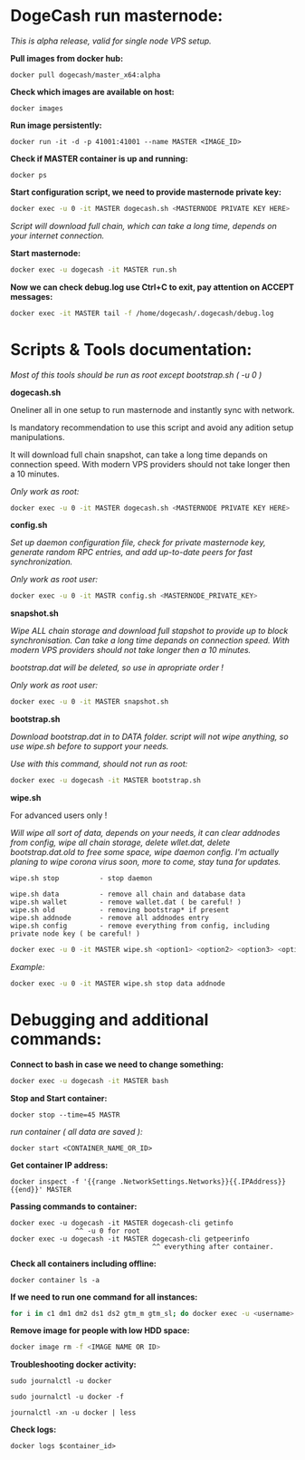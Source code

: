 # DogeCash run masternode:

_This is alpha release, valid for single node VPS setup._

**Pull images from docker hub:**

```docker
docker pull dogecash/master_x64:alpha
```

**Check which images are available on host:**

```docker
docker images
```

**Run image persistently:**

```docker
docker run -it -d -p 41001:41001 --name MASTER <IMAGE_ID>
```

**Check if MASTER container is up and running:**

```docker
docker ps
```

**Start configuration script, we need to provide masternode private key:**

```bash
docker exec -u 0 -it MASTER dogecash.sh <MASTERNODE PRIVATE KEY HERE>
```

_Script will download full chain, which can take a long time, depends on your internet connection._

**Start masternode:**

```bash
docker exec -u dogecash -it MASTER run.sh
```

**Now we can check debug.log use Ctrl+C to exit, pay attention on ACCEPT messages:**

```bash
docker exec -it MASTER tail -f /home/dogecash/.dogecash/debug.log
```

# Scripts & Tools documentation:

_Most of this tools should be run as root except bootstrap.sh ( -u 0 )_

**dogecash.sh**

Oneliner all in one setup to run masternode and instantly sync with network.

Is mandatory recommendation to use this script and avoid any adition setup manipulations.

It will download full chain snapshot, can take a long time depands on connection speed.
With modern VPS providers should not take longer then a 10 minutes.

_Only work as root:_

```bash
docker exec -u 0 -it MASTER dogecash.sh <MASTERNODE PRIVATE KEY HERE>
```

**config.sh**

_Set up daemon configuration file, check for private masternode key,_
_generate random RPC entries, and add up-to-date peers for fast synchronization._

_Only work as root user:_

```bash
docker exec -u 0 -it MASTR config.sh <MASTERNODE_PRIVATE_KEY>
```

**snapshot.sh**

_Wipe ALL chain storage and download full stapshot to provide up to block synchronisation._
_Can take a long time depands on connection speed._
_With modern VPS providers should not take longer then a 10 minutes._

_bootstrap.dat will be deleted, so use in apropriate order !_

_Only work as root user:_

```bash
docker exec -u 0 -it MASTER snapshot.sh
```

**bootstrap.sh**

_Download bootstrap.dat in to DATA folder._
_script will not wipe anything, so use wipe.sh before to support your needs._

_Use with this command, should not run as root:_

```bash
docker exec -u dogecash -it MASTER bootstrap.sh
```

**wipe.sh**

For advanced users only !

_Will wipe all sort of data, depends on your needs, it can clear addnodes from config,_
_wipe all chain storage, delete wllet.dat, delete bootstrap.dat.old to free some space, wipe daemon config._
_I'm actually planing to wipe corona virus soon, more to come, stay tuna for updates._

```
wipe.sh stop          - stop daemon

wipe.sh data          - remove all chain and database data
wipe.sh wallet        - remove wallet.dat ( be careful! )
wipe.sh old           - removing bootstrap* if present
wipe.sh addnode       - remove all addnodes entry
wipe.sh config        - remove everything from config, including private node key ( be careful! )
```

```bash
docker exec -u 0 -it MASTER wipe.sh <option1> <option2> <option3> <option4> ...
```

_Example:_

```bash
docker exec -u 0 -it MASTER wipe.sh stop data addnode
```

# Debugging and additional commands:

**Connect to bash in case we need to change something:**

```bash
docker exec -u dogecash -it MASTER bash
```

**Stop and Start container:**

```docker
docker stop --time=45 MASTR
```

_run container ( all data are saved ):_

```docker
docker start <CONTAINER_NAME_OR_ID>
```

**Get container IP address:**

```docker
docker inspect -f '{{range .NetworkSettings.Networks}}{{.IPAddress}}{{end}}' MASTER
```

**Passing commands to container:**

```docker
docker exec -u dogecash -it MASTER dogecash-cli getinfo
                ^^ -u 0 for root
docker exec -u dogecash -it MASTER dogecash-cli getpeerinfo
                                   ^^ everything after container.
```

**Check all containers including offline:**

```docker
docker container ls -a
```

**If we need to run one command for all instances:**

```bash
for i in c1 dm1 dm2 ds1 ds2 gtm_m gtm_sl; do docker exec -u <username> -it $i /bin/bash -c "whatever we need to do"; done
```

**Remove image for people with low HDD space:**

```bash
docker image rm -f <IMAGE NAME OR ID>
```

**Troubleshooting docker activity:**

```docker
sudo journalctl -u docker

sudo journalctl -u docker -f

journalctl -xn -u docker | less
```

**Check logs:**

```docker
docker logs $container_id>
```
